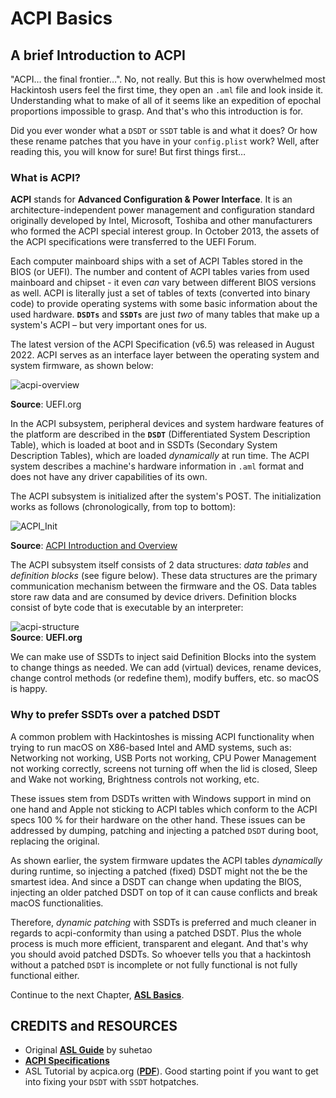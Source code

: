 # ACPI Basics
## A brief Introduction to ACPI
"ACPI… the final frontier…". No, not really. But this is how overwhelmed most Hackintosh users feel the first time, they open an `.aml` file and look inside it. Understanding what to make of all of it seems like an expedition of epochal proportions impossible to grasp. And that's who this introduction is for.

Did you ever wonder what a `DSDT` or `SSDT` table is and what it does? Or how these rename patches that you have in your `config.plist` work? Well, after reading this, you will know for sure! But first things first…

### What is ACPI?
**ACPI** stands for **Advanced Configuration & Power Interface**. It is an architecture-independent power management and configuration standard originally developed by Intel, Microsoft, Toshiba and other manufacturers who formed the ACPI special interest group. In October 2013, the assets of the ACPI specifications were transferred to the UEFI Forum. 

Each computer mainboard ships with a set of ACPI Tables stored in the BIOS (or UEFI). The number and content of ACPI tables varies from used mainboard and chipset - it even *can* vary between different BIOS versions as well. ACPI is literally just a set of tables of texts (converted into binary code) to provide operating systems with some basic information about the used hardware. **`DSDTs`** and **`SSDTs`** are just *two* of many tables that make up a system's ACPI – but very important ones for us.

The latest version of the ACPI Specification (v6.5) was released in August 2022. ACPI serves as an interface layer between the operating system and system firmware, as shown below:

![acpi-overview](https://user-images.githubusercontent.com/76865553/187380087-3446fc20-75c2-4490-95f9-bfc8043ffb09.png)

**Source**: UEFI.org

In the ACPI subsystem, peripheral devices and system hardware features of the platform are described in the **`DSDT`** (Differentiated System Description Table), which is loaded at boot and in SSDTs (Secondary System Description Tables), which are loaded *dynamically* at run time. The ACPI system describes a machine's hardware information in `.aml` format and does not have any driver capabilities of its own.

The ACPI subsystem is initialized after the system's POST. The initialization works as follows (chronologically, from top to bottom):

![ACPI_Init](https://github.com/5T33Z0/OC-Little-Translated/assets/76865553/7769db1f-a046-4990-9546-c001fe9f4654)

**Source**: [ACPI Introduction and Overview](https://cdrdv2-public.intel.com/772721/acpi-introduction-042723.pdf)

The ACPI subsystem itself consists of 2 data structures: *data tables* and *definition blocks* (see figure below). These data structures are the primary communication mechanism between the firmware and the OS. Data tables store raw data and are consumed by device drivers. Definition blocks consist of byte code that is executable by an interpreter:

![acpi-structure](https://user-images.githubusercontent.com/76865553/187380905-e325398d-e65a-4db3-85c2-0d2cdb0b2934.png)</br>
**Source**: **UEFI.org**

We can make use of SSDTs to inject said Definition Blocks into the system to change things as needed. We can add (virtual) devices, rename devices, change control methods (or redefine them), modify buffers, etc. so macOS is happy.

### Why to prefer SSDTs over a patched DSDT
A common problem with Hackintoshes is missing ACPI functionality when trying to run macOS on X86-based Intel and AMD systems, such as: Networking not working, USB Ports not working, CPU Power Management not working correctly, screens not turning off when the lid is closed, Sleep and Wake not working, Brightness controls not working, etc.

These issues stem from DSDTs written with Windows support in mind on one hand and Apple not sticking to ACPI tables which conform to the ACPI specs 100 % for their hardware on the other hand. These issues can be addressed by dumping, patching and injecting a patched `DSDT` during boot, replacing the original. 

As shown earlier, the system firmware updates the ACPI tables *dynamically* during runtime, so injecting a patched (fixed) DSDT might not the be the smartest idea. And since a DSDT can change when updating the BIOS, injecting an older patched DSDT on top of it can cause conflicts and break macOS functionalities. 

Therefore, *dynamic patching* with SSDTs is preferred and much cleaner in regards to acpi-conformity than using a patched DSDT. Plus the whole process is much more efficient, transparent and elegant. And that's why you should avoid patched DSDTs. So whoever tells you that a hackintosh without a patched `DSDT` is incomplete or not fully functional is not fully functional either.

Continue to the next Chapter, [**ASL Basics**](/Content/00_ACPI/ACPI_Basics/ASL_Basics.md).

## CREDITS and RESOURCES
- Original [**ASL Guide**](https://bbs.pcbeta.com/forum.php?mod=viewthread&tid=944566&archive=2&extra=page%3D1&page=1) by suhetao
- [**ACPI Specifications**](https://uefi.org/specifications)
- ASL Tutorial by acpica.org ([**PDF**](https://acpica.org/sites/acpica/files/asl_tutorial_v20190625.pdf)). Good starting point if you want to get into fixing your `DSDT` with `SSDT` hotpatches.
